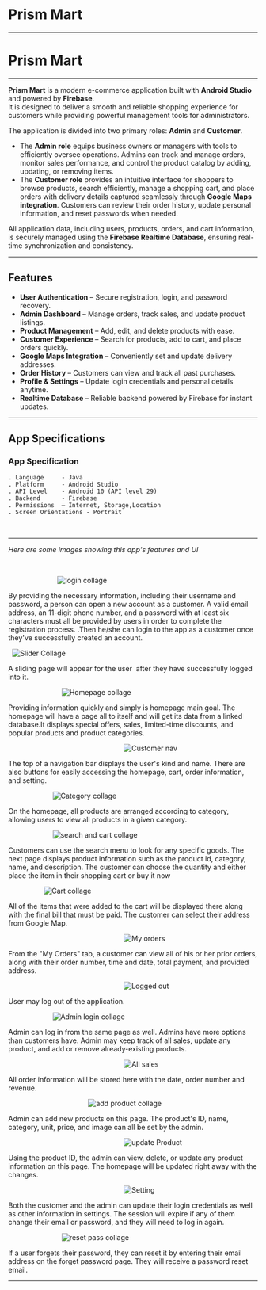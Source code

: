 # Prism Mart
---
# Prism Mart

---

**Prism Mart** is a modern e-commerce application built with **Android Studio** and powered by **Firebase**.  
It is designed to deliver a smooth and reliable shopping experience for customers while providing powerful management tools for administrators.  

The application is divided into two primary roles: **Admin** and **Customer**.  

- The **Admin role** equips business owners or managers with tools to efficiently oversee operations. Admins can track and manage orders, monitor sales performance, and control the product catalog by adding, updating, or removing items.  
- The **Customer role** provides an intuitive interface for shoppers to browse products, search efficiently, manage a shopping cart, and place orders with delivery details captured seamlessly through **Google Maps integration**. Customers can review their order history, update personal information, and reset passwords when needed.  

All application data, including users, products, orders, and cart information, is securely managed using the **Firebase Realtime Database**, ensuring real-time synchronization and consistency.  

---

## Features

- **User Authentication** – Secure registration, login, and password recovery.  
- **Admin Dashboard** – Manage orders, track sales, and update product listings.  
- **Product Management** – Add, edit, and delete products with ease.  
- **Customer Experience** – Search for products, add to cart, and place orders quickly.  
- **Google Maps Integration** – Conveniently set and update delivery addresses.  
- **Order History** – Customers can view and track all past purchases.  
- **Profile & Settings** – Update login credentials and personal details anytime.  
- **Realtime Database** – Reliable backend powered by Firebase for instant updates.  

---

## App Specifications

  




### App Specification
 ```
. Language     - Java
. Platform     - Android Studio
. API Level    - Android 10 (API level 29)
. Backend      - Firebase
. Permissions  – Internet, Storage,Location
. Screen Orientations - Portrait

 ```

 <br/>

--- 

_Here are some images showing this app's features and UI_

<br/>

 &emsp; &emsp;  &emsp; &emsp; &nbsp; &nbsp; &nbsp; &nbsp;![login collage](https://github.com/nayemuddinn/PrismMart/assets/126597905/39ec1078-44ab-42b6-a1f5-f3990d9a058e)


By providing the necessary information, including their username and password, a person can open a new account as a customer. A valid email address, an 11-digit phone number, and a password with at least six characters must all be provided by users in order to complete the registration process.
.Then he/she can login to the app as a customer once they've successfully created an account.


&nbsp; ![Slider Collage](https://github.com/nayemuddinn/PrismMart/assets/126597905/ef3b5f35-3064-44a3-921b-3a4dc897dbf5)


A sliding page will appear for the user  after they have successfully logged into it.

 &emsp; &emsp;  &emsp; &emsp;  &emsp; &emsp; ![Homepage collage](https://github.com/nayemuddinn/PrismMart/assets/126597905/6ef04378-7986-4655-8490-98dec4a7e924)


Providing information quickly and simply is homepage main goal. The homepage will have a page all to itself and will get its data from a linked database.It displays special offers, sales, limited-time discounts, and popular products and product categories.


&emsp; &emsp; &emsp; &emsp; &emsp; &emsp; &emsp; &emsp; &emsp; &emsp; &emsp; &emsp; &emsp; ![Customer nav](https://github.com/nayemuddinn/PrismMart/assets/126597905/fe5844ff-546d-4ceb-9e88-83e93b19b213)


The top of a navigation bar displays the user's kind and name. There are also buttons for easily accessing the homepage, cart, order information, and setting.


&emsp; &emsp; &emsp;  &emsp; &emsp; ![Category collage](https://github.com/nayemuddinn/PrismMart/assets/126597905/c085c10a-2b07-4cce-9835-045444277f19)


On the homepage, all products are arranged according to category, allowing users to view all products in a given category.


&emsp; &emsp; &emsp;  &emsp; &emsp; ![search and cart collage](https://github.com/nayemuddinn/PrismMart/assets/126597905/338e11c2-72da-4500-b4ea-15765e7cde63)

Customers can use the search menu to look for any specific goods. The next page displays product information such as the product id, category, name, and description. The customer can choose the quantity and either place the item in their shopping cart or buy it now


&emsp; &emsp; &emsp;  &emsp; ![Cart collage](https://github.com/nayemuddinn/PrismMart/assets/126597905/93876346-3dcb-4e13-a7e9-df4d1905f714)


All of the items that were added to the cart will be displayed there along with the final bill that must be paid. The customer can select their address from Google Map.


&emsp; &emsp; &emsp; &emsp; &emsp; &emsp; &emsp; &emsp; &emsp; &emsp; &emsp; &emsp; &emsp; ![My orders](https://github.com/nayemuddinn/PrismMart/assets/126597905/49e330f0-0123-47d2-abde-5759be8ca391)


From the "My Orders" tab, a customer can view all of his or her prior orders, along with their order number, time and date, total payment, and provided address.



&emsp; &emsp; &emsp; &emsp; &emsp; &emsp; &emsp; &emsp; &emsp; &emsp; &emsp; &emsp; &emsp; ![Logged out](https://github.com/nayemuddinn/PrismMart/assets/126597905/82cd4023-c77d-4f8b-87f3-ac8125d31fbe)


User may log out of the application.



&emsp; &emsp; &emsp;  &emsp; &emsp; ![Admin login collage](https://github.com/nayemuddinn/PrismMart/assets/126597905/e8127565-5b8d-4137-9cf7-0abea7029743)


Admin can log in from the same page as well. Admins have more options than customers have. Admin may keep track of all sales, update any product, and add or remove already-existing products.


&emsp; &emsp; &emsp; &emsp; &emsp; &emsp; &emsp; &emsp; &emsp; &emsp; &emsp; &emsp; &emsp; ![All sales](https://github.com/nayemuddinn/PrismMart/assets/126597905/e35d0727-f3be-4b0b-ab4e-6414b3d7dc2e)


All order information will be stored here with the date, order number and revenue.



&emsp; &emsp; &emsp;  &emsp; &emsp; &emsp; &emsp;  &emsp; &emsp; ![add product collage](https://github.com/nayemuddinn/PrismMart/assets/126597905/84a4f0ed-47e2-45a5-8dc5-6b66f087392e)


Admin can add new products on this page. The product's ID, name, category, unit, price, and image can all be set by the admin.


&emsp; &emsp; &emsp; &emsp; &emsp; &emsp; &emsp; &emsp; &emsp; &emsp; &emsp; &emsp; &emsp; ![update Product](https://github.com/nayemuddinn/PrismMart/assets/126597905/ee284637-1431-45bd-9214-8fc4024869d4)


Using the product ID, the admin can view, delete, or update any product information on this page. The homepage will be updated right away with the changes.





&emsp; &emsp; &emsp; &emsp; &emsp; &emsp; &emsp; &emsp; &emsp; &emsp; &emsp; &emsp; &emsp; ![Setting](https://github.com/nayemuddinn/PrismMart/assets/126597905/f8cec190-a3ee-4772-b38f-23fee2a58a41)


Both the customer and the admin can update their login credentials as well as other information in settings. The session will expire if any of them change their email or password, and they will need to log in again. 



&emsp; &emsp; &emsp;  &emsp; &emsp;  &emsp; ![reset pass collage](https://github.com/nayemuddinn/PrismMart/assets/126597905/e124fb50-987c-447d-b79e-40118a39cc76)


If a user forgets their password, they can reset it by entering their email address on the forget password page. They will receive a password reset email.

---
